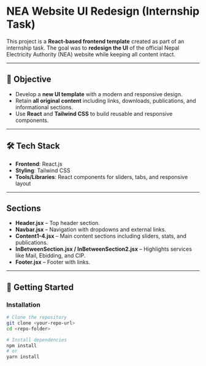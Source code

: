 # NEA Website UI Redesign (Internship Task)

This project is a **React-based frontend template** created as part of an internship task. The goal was to **redesign the UI** of the official Nepal Electricity Authority (NEA) website while keeping all content intact.

---

## 🎯 Objective

- Develop a **new UI template** with a modern and responsive design.
- Retain **all original content** including links, downloads, publications, and informational sections.
- Use **React** and **Tailwind CSS** to build reusable and responsive components.

---

## 🛠️ Tech Stack

- **Frontend**: React.js
- **Styling**: Tailwind CSS
- **Tools/Libraries**: React components for sliders, tabs, and responsive layout

---

## Sections

- **Header.jsx** – Top header section.
- **Navbar.jsx** – Navigation with dropdowns and external links.
- **Content1-4.jsx** – Main content sections including sliders, stats, and publications.
- **InBetweenSection.jsx / InBetweenSection2.jsx** – Highlights services like Mail, Ebidding, and CIP.
- **Footer.jsx** – Footer with links.

---

## 🚀 Getting Started

### Installation

```bash
# Clone the repository
git clone <your-repo-url>
cd <repo-folder>

# Install dependencies
npm install
# or
yarn install

```
